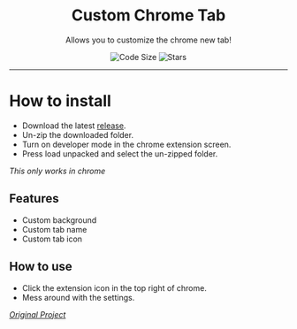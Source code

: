 <div align="center">
  <!-- Logo and Title -->
  <h1>Custom Chrome Tab</h1>
  <p>Allows you to customize the chrome new tab!</p>

<!-- Fancy badges -->
<img src="https://img.shields.io/github/languages/code-size/cqb13/Custom-Chrome-Tab" alt="Code Size">
<img src="https://img.shields.io/github/stars/cqb13/Custom-Chrome-Tab" alt="Stars">
</div>

<hr />

# How to install

- Download the latest [release](/../../releases).
- Un-zip the downloaded folder.
- Turn on developer mode in the chrome extension screen.
- Press load unpacked and select the un-zipped folder.

_This only works in chrome_

## Features

- Custom background
- Custom tab name
- Custom tab icon

## How to use

- Click the extension icon in the top right of chrome.
- Mess around with the settings.

_[Original Project](https://github.com/Subash/chrome-custom-new-tab-background)_
